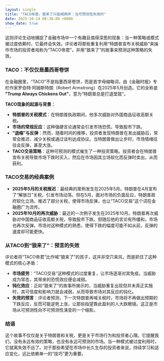 ```yaml
---
layout: single
title: "TACO帝君，狼来了只能喊两声：当可预测性失效时"
date: 2025-10-14 08:38:00 +0800
show_date: true
---
```


这则评论生动地捕捉了金融市场中一个有趣且值得深思的现象：当一种策略或模式被过度依赖时，它最终会失效。评论者将那些重复利用“特朗普宣布关税威胁”来操作市场的投资者戏称为“TACO帝君”，并用“狼来了”的故事来预测这种策略的失效。

### TACO：不仅仅是墨西哥卷饼

在金融圈里，“TACO”不是指墨西哥卷饼，而是首字母缩略词，由《金融时报》专栏作家罗伯特·阿姆斯特朗（Robert Armstrong）在2025年5月创造。它的全称是 **"Trump Always Chickens Out"**，意为“特朗普总是打退堂鼓”。

**TACO现象的起源与背景：**

*   **特朗普的关税模式**：在特朗普执政期间，他多次威胁对外国商品征收高额关税。
*   **市场的常规反应**：这种强硬言论通常会引发市场恐慌，导致股市下跌。
*   **“退缩”与反弹**：然而，随着时间的推移，投资者发现特朗普在发出威胁后，常常会推迟、减少关税或通过谈判达成协议。当特朗普做出让步时，市场情绪往往会反弹，甚至大涨。
*   **TACO交易策略**：这种可预测的模式催生了一种投资策略。投资者会在特朗普宣布关税导致市场下跌时买入，然后在市场因其立场软化而反弹时卖出，从而获利。

### TACO交易的经典案例

*   **2025年5月的关税推迟**：最经典的案例发生在2025年5月。特朗普在4月宣布了“解放日”关税，引发市场动荡。但在5月，面对市场的负面反应，特朗普政府软化立场，推迟了部分关税，使得市场反弹，也让“TACO交易”这个词在金融圈广为流传。
*   **2025年10月的再次威胁**：最近的一次例子发生在2025年10月。特朗普再次威胁对中国商品征收高额关税，导致股市下跌。但随后他的言论有所缓和，市场也再次反弹。市场对这种模式的熟悉，使得下跌的幅度可能不如从前，反弹的速度却可能更快。

### 从TACO到“狼来了”：预言的失效

评论者将“TACO帝君”比作喊“狼来了”的孩子，这并非空穴来风，而是抓住了这种模式的核心矛盾：

*   **市场疲劳**：“TACO交易”这种模式的过度重复，让市场逐渐对其免疫。当威胁成为常态，其带来的恐慌效应便会减弱。
*   **钝化效应**：正如“狼来了”的故事所揭示的，当威胁重复出现但并未真正实施时，其可信度和影响力就会减弱，从而导致市场对其反应的钝化。
*   **失效的预言**：评论者预测，下一次特朗普再喊关税时，市场将不再做出预期的下跌反应，反而可能逆势上涨，让那些指望靠此盈利的人大跌眼镜。这正是市场从可预测性向不可预测性演变的一个缩影。

### 结语

这个故事不仅仅是关于特朗普和关税，更是关于市场行为和投资者心理。它提醒我们，没有永远有效的策略，也没有永远可预测的市场。当一种模式被过度利用时，它就离失效不远了。对于那些希望在市场中长久生存的投资者来说，持续学习和适应变化，远比依赖单一的“技巧”更为重要。
